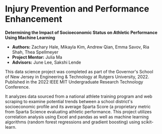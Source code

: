 # Injury Prevention and Performance Enhancement

**Determining the Impact of Socioeconomic Status on Athletic Performance Using Machine Learning**
- **Authors:** Zachary Hale, Mikayla Kim, Andrew Qian, Emma Savov, Ria Shah, Thea Spellmeyer
- **Project Mentor:** Julia Ma
- **Advisors:** June Lee, Sakshi Lende

This data science project was completed as part of the Governor's School of New Jersey in Engineering & Technology at Rutgers University, 2022. Published in the 2022 IEEE MIT Undergraduate Research Technology Conference.

It analyzes data sourced from a national athlete training program and web scraping to examine potential trends between a school district's socioeconomic profile and its average Sparta Score (a proprietary metric from Sparta Science evaluating athletic performance. This project utilizes correlation analysis using Excel and pandas as well as machine learning algorithms (random forest regressions and gradient boosting) using scikit-learn.
